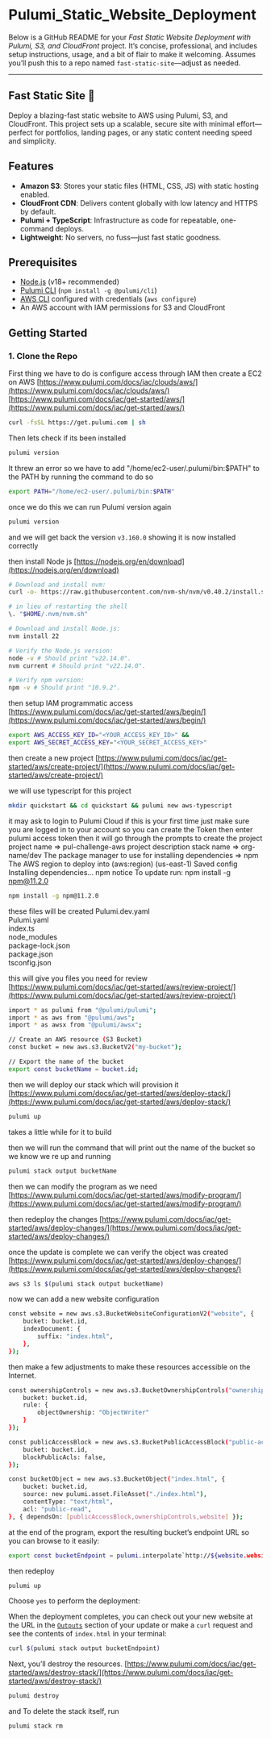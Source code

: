 # Pulumi_Static_Website_Deployment

Below is a GitHub README for your *Fast Static Website Deployment with Pulumi, S3, and CloudFront* project. It’s concise, professional, and includes setup instructions, usage, and a bit of flair to make it welcoming. Assumes you’ll push this to a repo named `fast-static-site`—adjust as needed.

---

## Fast Static Site 🚀

Deploy a blazing-fast static website to AWS using Pulumi, S3, and CloudFront. This project sets up a scalable, secure site with minimal effort—perfect for portfolios, landing pages, or any static content needing speed and simplicity.

## Features

- **Amazon S3**: Stores your static files (HTML, CSS, JS) with static hosting enabled.
- **CloudFront CDN**: Delivers content globally with low latency and HTTPS by default.
- **Pulumi + TypeScript**: Infrastructure as code for repeatable, one-command deploys.
- **Lightweight**: No servers, no fuss—just fast static goodness.

## Prerequisites

- [Node.js](https://nodejs.org/) (v18+ recommended)
- [Pulumi CLI](https://www.pulumi.com/docs/install/) (`npm install -g @pulumi/cli`)
- [AWS CLI](https://aws.amazon.com/cli/) configured with credentials (`aws configure`)
- An AWS account with IAM permissions for S3 and CloudFront

## Getting Started

### 1. Clone the Repo

First thing we have to do is configure access through IAM
then create a EC2 on AWS
[https://www.pulumi.com/docs/iac/clouds/aws/](https://www.pulumi.com/docs/iac/clouds/aws/)
[https://www.pulumi.com/docs/iac/get-started/aws/](https://www.pulumi.com/docs/iac/get-started/aws/)

```bash
curl -fsSL https://get.pulumi.com | sh
```

Then lets check if its been installed

```bash
pulumi version
```

It threw an error so we have to add "/home/ec2-user/.pulumi/bin:$PATH" to the PATH
by running the command to do so

```bash
export PATH="/home/ec2-user/.pulumi/bin:$PATH"
```

once we do this we can run Pulumi version again

```bash
pulumi version
```

and we will get back the version `v3.160.0` showing it is now installed correctly

then install Node js
[https://nodejs.org/en/download](https://nodejs.org/en/download)

```bash
# Download and install nvm:
curl -o- https://raw.githubusercontent.com/nvm-sh/nvm/v0.40.2/install.sh | bash

# in lieu of restarting the shell
\. "$HOME/.nvm/nvm.sh"

# Download and install Node.js:
nvm install 22

# Verify the Node.js version:
node -v # Should print "v22.14.0".
nvm current # Should print "v22.14.0".

# Verify npm version:
npm -v # Should print "10.9.2".
```

then setup IAM programmatic access
[https://www.pulumi.com/docs/iac/get-started/aws/begin/](https://www.pulumi.com/docs/iac/get-started/aws/begin/)

```bash
export AWS_ACCESS_KEY_ID="<YOUR_ACCESS_KEY_ID>" &&
export AWS_SECRET_ACCESS_KEY="<YOUR_SECRET_ACCESS_KEY>"
```

then create a new project
[https://www.pulumi.com/docs/iac/get-started/aws/create-project/](https://www.pulumi.com/docs/iac/get-started/aws/create-project/)

we will use typescript for this project

```bash
mkdir quickstart && cd quickstart && pulumi new aws-typescript
```

it may ask to login to Pulumi Cloud if this is your first time just make sure you are logged in to your account so you can create the Token then
enter pulumi access token
then it will go through the prompts to create the project
project name => pul-challenge-aws
project description
stack name => org-name/dev
The package manager to use for installing dependencies => npm
The AWS region to deploy into (aws:region) (us-east-1)
Saved config
Installing dependencies...
npm notice To update run: npm install -g npm@11.2.0

```bash
npm install -g npm@11.2.0
```

these files will be created
Pulumi.dev.yaml  
Pulumi.yaml  
index.ts  
node_modules  
package-lock.json  
package.json  
tsconfig.json

this will give you files you need for review
[https://www.pulumi.com/docs/iac/get-started/aws/review-project/](https://www.pulumi.com/docs/iac/get-started/aws/review-project/)

```bash
import * as pulumi from "@pulumi/pulumi";
import * as aws from "@pulumi/aws";
import * as awsx from "@pulumi/awsx";

// Create an AWS resource (S3 Bucket)
const bucket = new aws.s3.BucketV2("my-bucket");

// Export the name of the bucket
export const bucketName = bucket.id;
```

then we will deploy our stack which will provision it
[https://www.pulumi.com/docs/iac/get-started/aws/deploy-stack/](https://www.pulumi.com/docs/iac/get-started/aws/deploy-stack/)

```bash
pulumi up
```

takes a little while for it to build

then we will run the command that will print out the name of the bucket so we know we re up and running

```bash
pulumi stack output bucketName
```

then we can modify the program as we need
[https://www.pulumi.com/docs/iac/get-started/aws/modify-program/](https://www.pulumi.com/docs/iac/get-started/aws/modify-program/)

then redeploy the changes
[https://www.pulumi.com/docs/iac/get-started/aws/deploy-changes/](https://www.pulumi.com/docs/iac/get-started/aws/deploy-changes/)

once the update is complete we can verify the object was created
[https://www.pulumi.com/docs/iac/get-started/aws/deploy-changes/](https://www.pulumi.com/docs/iac/get-started/aws/deploy-changes/)

```bash
aws s3 ls $(pulumi stack output bucketName)
```

now we can add a new website configuration

```bash
const website = new aws.s3.BucketWebsiteConfigurationV2("website", {
    bucket: bucket.id,
    indexDocument: {
        suffix: "index.html",
    },
});
```

then make a few adjustments to make these resources accessible on the Internet.

```bash
const ownershipControls = new aws.s3.BucketOwnershipControls("ownership-controls", {
    bucket: bucket.id,
    rule: {
        objectOwnership: "ObjectWriter"
    }
});

const publicAccessBlock = new aws.s3.BucketPublicAccessBlock("public-access-block", {
    bucket: bucket.id,
    blockPublicAcls: false,
});

const bucketObject = new aws.s3.BucketObject("index.html", {
    bucket: bucket.id,
    source: new pulumi.asset.FileAsset("./index.html"),
    contentType: "text/html",
    acl: "public-read",
}, { dependsOn: [publicAccessBlock,ownershipControls,website] });
```

at the end of the program, export the resulting bucket’s endpoint URL so you can browse to it easily:

```bash
export const bucketEndpoint = pulumi.interpolate`http://${website.websiteEndpoint}`;
```

then redeploy

```bash
pulumi up
```

Choose `yes` to perform the deployment:

When the deployment completes, you can check out your new website at the URL in the [`Outputs`](https://www.pulumi.com/docs/iac/concepts/inputs-outputs/#outputs) section of your update or make a `curl` request and see the contents of `index.html` in your terminal:

```bash
curl $(pulumi stack output bucketEndpoint)
```

Next, you’ll destroy the resources.
[https://www.pulumi.com/docs/iac/get-started/aws/destroy-stack/](https://www.pulumi.com/docs/iac/get-started/aws/destroy-stack/)

```bash
pulumi destroy
```

and To delete the stack itself, run

```bash
pulumi stack rm
```
